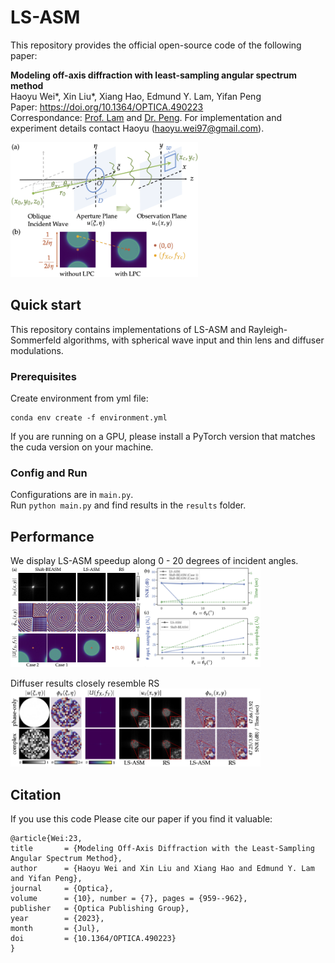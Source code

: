 # LS-ASM
This repository provides the official open-source code of the following paper:

**Modeling off-axis diffraction with least-sampling angular spectrum method**\
Haoyu Wei*, Xin Liu*, Xiang Hao, Edmund Y. Lam, Yifan Peng\
Paper: https://doi.org/10.1364/OPTICA.490223 \
Correspondance: [Prof. Lam](https://www.eee.hku.hk/~elam/) and [Dr. Peng](https://www.eee.hku.hk/~evanpeng/). For implementation and experiment details contact Haoyu (haoyu.wei97@gmail.com).

<img src="documents/principles.png" alt="principle" width="300"/>

## Quick start
This repository contains implementations of LS-ASM and Rayleigh-Sommerfeld algorithms, with spherical wave input and thin lens and diffuser modulations.

### Prerequisites
Create environment from yml file:
```
conda env create -f environment.yml
```
If you are running on a GPU, please install a PyTorch version that matches the cuda version on your machine.

### Config and Run
Configurations are in `main.py`.\
Run `python main.py` and find results in the `results` folder.


## Performance
We display LS-ASM speedup along 0 - 20 degrees of incident angles.
<img src="documents/results.png" alt="results" width="400">

<!-- As well as fidelity compared with Zemax and Rayleigh-Sommerfeld (Ground Truth).
<img src="documents/more-results2.png" alt="more_results" width="400"> -->

Diffuser results closely resemble RS
<img src="documents/uniform-diffuser.png" alt="diffuser" width="400">

## Citation

If you use this code Please cite our paper if you find it valuable:
```
@article{Wei:23,
title       = {Modeling Off-Axis Diffraction with the Least-Sampling Angular Spectrum Method},
author      = {Haoyu Wei and Xin Liu and Xiang Hao and Edmund Y. Lam and Yifan Peng},
journal     = {Optica},
volume      = {10}, number = {7}, pages = {959--962},
publisher   = {Optica Publishing Group},
year        = {2023}, 
month       = {Jul}, 
doi         = {10.1364/OPTICA.490223}
}
```